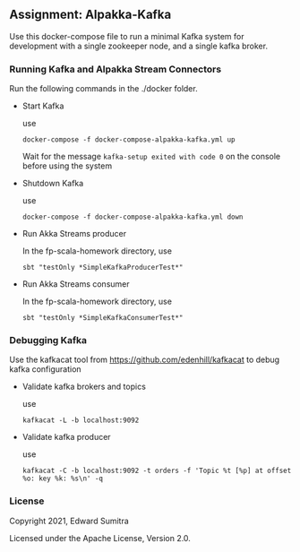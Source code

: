 ## Assignment: Alpakka-Kafka 
Use this docker-compose file to run a minimal
Kafka system for development with a single zookeeper node,
and a single kafka broker.
 
### Running Kafka and Alpakka Stream Connectors
Run the following commands in the ./docker folder.
- Start Kafka
  
  use
  
  `docker-compose -f docker-compose-alpakka-kafka.yml up`
  
  Wait for the message `kafka-setup exited with code 0` on the console before using the system

- Shutdown Kafka
  
  use
  
  `docker-compose -f docker-compose-alpakka-kafka.yml down`

- Run Akka Streams producer
 
  In the fp-scala-homework directory, use
  
  `sbt "testOnly *SimpleKafkaProducerTest*"`

- Run Akka Streams consumer
 
  In the fp-scala-homework directory, use
  
  `sbt "testOnly *SimpleKafkaConsumerTest*"`


### Debugging Kafka
Use the kafkacat tool from https://github.com/edenhill/kafkacat to debug kafka configuration

- Validate kafka brokers and topics
  
  use
  
  `kafkacat -L -b localhost:9092`

- Validate kafka producer
  
  use
  
  `kafkacat -C -b localhost:9092 -t orders -f 'Topic %t [%p] at offset %o: key %k: %s\n' -q`
  



### License
Copyright 2021, Edward Sumitra

Licensed under the Apache License, Version 2.0.